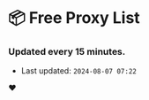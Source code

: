 # :package: Free Proxy List
### Updated every 15 minutes.

- Last updated: `2024-08-07 07:22`

:heart:
